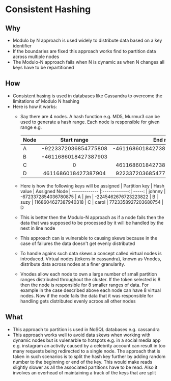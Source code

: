 # Consistent Hashing

## Why

- Modulo by N approach is used widely to distribute data based on a key identifier
- If the boundaries are fixed this approach works find to partition data across multiple nodes
- The Modulo-N approach fails when N is dynamic as when N changes all keys have to be repartitioned

## How

- Consistent hasing is used in databases like Cassandra to overcome the limitations of Modulo N hashing
- Here is how it works:
    - Say there are 4 nodes. A hash function e.g. MD5, Murmur3 can be used to generate a hash range. Each node is responsible for given range e.g.

      | Node            | Start range	           | End range  | 
      | ------------- |:-------------:| -----:|
      | A	        | -9223372036854775808	    | -4611686018427387904	  |
      | B	        | -4611686018427387903	    | -1	                    |
      | C	        | 0	                        | 4611686018427387903	    |
      | D	        | 4611686018427387904	      | 9223372036854775807	    |
      
     
    - Here is how the following keys will be assigned
      | Partition key  | Hash value | Assigned Node
      | ------------- |:-------------:| -----:
      | johnny	          | -6723372854036780875 | A
      | jim	          | -2245462676723223822 | B
      | suzy	          | 1168604627387940318 | C
      | carol	          | 7723358927203680754 | D
   
  - This is better then the Modulo-N approach as if a node fails then the data that was supposed to be processed by it will be handled by the next in line node
  - This approach can is vulnerable to causing skews because in the case of failures the data doesn't get evenly distributed
  - To handle agains such data skews a concept called virtual nodes is introduced. Virtual nodes (tokens in cassandra), known as Vnodes, distribute data across nodes at a finer granularity. 
  - Vnodes allow each node to own a large number of small partition ranges distributed throughout the cluster. If the token selected is 8 then the node is responsible for 8 smaller ranges of data. For example in the case described above each node can have 8 virtual nodes. Now if the node fails the data that it was responsible for handling gets distributed evenly acroos all other nodes

## What

  - This approach to partition is used in NoSQL databases e.g. cassandra
  - This approach works well to avoid data skews when working with dynamic nodes but is vulenarble to hotspots e.g. in a social media app e.g. instagram an activity caused by a celebrity account can result in too many requests being redirected to a single node. The approach that is taken in such scenarios is to split the hash key further by adding random number to the beginning or end of the key. This would make reads slightly slower as all the associated partitions have to be read. Also it involves an overhead of maintaining a track of the keys that are split
